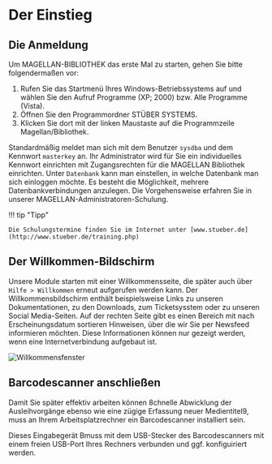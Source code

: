 # Der Einstieg

## Die Anmeldung

Um MAGELLAN-BIBLIOTHEK das erste Mal zu starten, gehen Sie bitte folgendermaßen vor:

1. Rufen Sie das Startmenü Ihres Windows-Betriebssystems auf und wählen Sie den Aufruf Programme (XP; 2000) bzw. Alle Programme (Vista).
2. Öffnen Sie den Programmordner STÜBER SYSTEMS.
3. Klicken Sie dort mit der linken Maustaste auf die Programmzeile Magellan/Bibliothek.

Standardmäßig meldet man sich mit dem Benutzer `sysdba` und dem Kennwort `masterkey` an. Ihr Administrator wird für Sie ein individuelles Kennwort einrichten mit Zugangsrechten für die MAGELLAN Bibliothek einrichten. Unter `Datenbank` kann man einstellen, in welche Datenbank man sich einloggen möchte. Es besteht die Möglichkeit, mehrere Datenbankverbindungen anzulegen. Die Vorgehensweise erfahren Sie in unserer MAGELLAN-Administratoren-Schulung.

!!! tip "Tipp"

    Die Schulungstermine finden Sie im Internet unter [www.stueber.de](http://www.stueber.de/training.php)

## Der Willkommen-Bildschirm

Unsere Module starten mit einer Willkommensseite, die später auch über `Hilfe > Willkommen` erneut aufgerufen werden kann. Der Willkommensbildschirm enthält beispielsweise Links zu unseren Dokumentationen, zu den Downloads, zum Ticketsysstem oder zu unseren Social Media-Seiten.
Auf der rechten Seite gibt es einen Bereich mit nach Erscheinungsdatum sortieren Hinweisen, über die wir Sie per Newsfeed informieren möchten. Diese Informationen können nur gezeigt werden, wenn eine Internetverbindung aufgebaut ist.

![Willkommensfenster](/assets/images/willk.mag.png)

## Barcodescanner anschließen

Damit Sie später effektiv arbeiten können 8chnelle Abwicklung der Ausleihvorgänge ebenso wie eine zügige Erfassung neuer Medientitel9, muss an Ihrem Arbeitsplatzrechner ein Barcodescanner installiert sein.

Dieses Eingabegerät Bmuss mit dem USB-Stecker des Barcodescanners mit einem freien USB-Port Ihres Rechners verbunden und ggf. konfiguiriert werden.